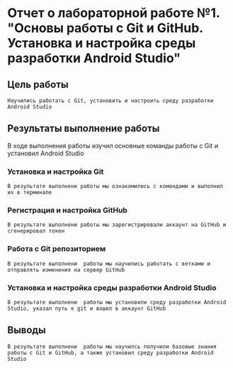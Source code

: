 # Отчет о лабораторной работе №1. "Основы работы с Git и GitHub. Установка и настройка среды разработки Android Studio"
## Цель работы
    Научились работать с Git, установить и настроить среду разработки Android Studio

## Результаты выполнение работы

В ходе выполнения работы изучил основные команды работы с Git и установил Android Studio
### Установка и настройка Git
    В результате выполнени работы мы ознакомились с командами и выполнил их в терминале
  
### Регистрация и настройка GitHub
    В результате выполнени работы мы зарегистрировали аккаунт на GitHub и сгенерировал токен

### Работа с Git репозиторием
    В результате выполнени  работы мы научились работать с ветками и отправлять изменения на сервер GitHub

### Установка и настройка среды разработки  Android Studio
    В результате выполнени  работы мы установили среду разработки Android Studio, указал путь к git и вошел в аккаунт GitHub

## Выводы
    В результате выполнени  работы мы научилсь получили базовые знания работы с Git и GitHub, а также установил среду разработки Android Studio
